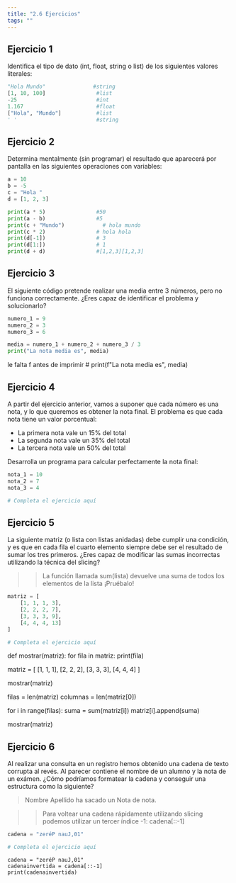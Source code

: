 ```yaml
---
title: "2.6 Ejercicios"
tags: ""
---
```


## Ejercicio 1

Identifica el tipo de dato (int, float, string o list) de los siguientes valores literales:

```python
"Hola Mundo"               #string
[1, 10, 100]                #list
-25                         #int
1.167                       #float
["Hola", "Mundo"]           #list
' '                         #string
```

## Ejercicio 2

Determina mentalmente (sin programar) el resultado que aparecerá por pantalla en las siguientes operaciones con variables:

```python
a = 10
b = -5
c = "Hola "
d = [1, 2, 3] 

print(a * 5)                #50
print(a - b)                #5
print(c + "Mundo")            # hola mundo
print(c * 2)                # hola hola
print(d[-1])                # 3
print(d[1:])                # 1
print(d + d)                #[1,2,3][1,2,3]
```

## Ejercicio 3

El siguiente código pretende realizar una media entre 3 números, pero no funciona correctamente. ¿Eres capaz de identificar el problema y solucionarlo?

```python
numero_1 = 9
numero_2 = 3
numero_3 = 6

media = numero_1 + numero_2 + numero_3 / 3
print("La nota media es", media)
```
le falta f antes de  imprimir  # print(f"La nota media es", media)
## Ejercicio 4

A partir del ejercicio anterior, vamos a suponer que cada número es una nota, y lo que queremos es obtener la nota final. El problema es que cada nota tiene un valor porcentual:

-   La primera nota vale un 15% del total
-   La segunda nota vale un 35% del total
-   La tercera nota vale un 50% del total

Desarrolla un programa para calcular perfectamente la nota final:

```python
nota_1 = 10
nota_2 = 7
nota_3 = 4

# Completa el ejercicio aquí
```

## Ejercicio 5

La siguiente matriz (o lista con listas anidadas) debe cumplir una condición, y es que en cada fila el cuarto elemento siempre debe ser el resultado de sumar los tres primeros. ¿Eres capaz de modificar las sumas incorrectas utilizando la técnica del slicing?

> > La función llamada sum(lista) devuelve una suma de todos los elementos de la lista ¡Pruébalo!

```python
matriz = [ 
    [1, 1, 1, 3],
    [2, 2, 2, 7],
    [3, 3, 3, 9],
    [4, 4, 4, 13]
]

# Completa el ejercicio aquí
```
def mostrar(matriz):
    for fila in matriz:
        print(fila)

matriz = [ 
    [1, 1, 1],
    [2, 2, 2],
    [3, 3, 3],
    [4, 4, 4]
]

mostrar(matriz)

filas = len(matriz)
columnas = len(matriz[0])

for i in range(filas):
    suma = sum(matriz[i])
    matriz[i].append(suma)

mostrar(matriz)
## Ejercicio 6

Al realizar una consulta en un registro hemos obtenido una cadena de texto corrupta al revés. Al parecer contiene el nombre de un alumno y la nota de un exámen. ¿Cómo podríamos formatear la cadena y conseguir una estructura como la siguiente?

> Nombre Apellido ha sacado un Nota de nota.

> > Para voltear una cadena rápidamente utilizando slicing podemos utilizar un tercer índice -1: cadena[::-1]

```python
cadena = "zeréP nauJ,01"

# Completa el ejercicio aquí
```
```
cadena = "zeréP nauJ,01"
cadenainvertida = cadena[::-1]
print(cadenainvertida)
